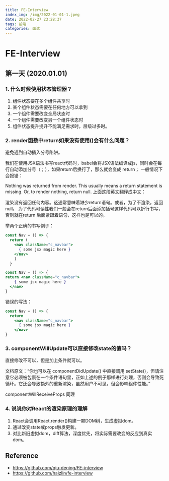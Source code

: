 ```yaml
---
title: FE-Interview
index_img: /img/2022-01-01-1.jpeg
date: 2022-02-27 23:28:37
tags: 前端
categories: 面试
---
```

# FE-Interview

## 第一天 (2020.01.01)

### 1. 什么时候使用状态管理器？

1. 组件状态要在多个组件共享时
1. 某个组件状态需要在任何地方可以拿到
1. 一个组件需要改变全局状态时
1. 一个组件需要改变另一个组件状态时
1. 组件状态提升提升不能满足需求时，层级过多时。

### 2. render函数中return如果没有使用()会有什么问题？

避免遇到自动插入分号陷阱。

我们在使用JSX语法书写react代码时，babel会将JSX语法编译成js，同时会在每行自动添加分号（；），如果return后换行了，那么就会变成 return； 一般情况下会报错：

Nothing was returned from render. This usually means a return statement is missing. Or, to render nothing, return null.
上面这段英文翻译成中文：

渲染没有返回任何内容。这通常意味着缺少return语句。或者，为了不渲染，返回null。
为了代码可读性我们一般会在return后面添加括号这样代码可以折行书写，否则就在return 后面紧跟着语句，这样也是可以的。

举两个正确的书写例子：

```jsx
const Nav = () => {
  return (
    <nav className="c_navbar">
      { some jsx magic here }
    </nav>
    )
  }

const Nav = () => {
return <nav className="c_navbar">
    { some jsx magic here }
  </nav>
}
```

错误的写法：

```jsx
const Nav = () => {
  return
    <nav className="c_navbar">
      { some jsx magic here }
    </nav>
}
```

### 3. componentWillUpdate可以直接修改state的值吗？

直接修改不可以，但是加上条件就可以。

文档原文：“你也可以在 componentDidUpdate() 中直接调用 setState()，但请注意它必须被包裹在一个条件语句里，正如上述的例子那样进行处理，否则会导致死循环。它还会导致额外的重新渲染，虽然用户不可见，但会影响组件性能。”

componentWillReceiveProps 同理

### 4. 说说你对React的渲染原理的理解

1. React会调用React.render()构建一颗DOM树，生成虚拟dom。
2. 通过改变state或props触发更新。
3. 对比新旧虚拟dom，diff算法，深度优先，将实际需要改变的反应到真实dom。

## Reference

- <https://github.com/qiu-deqing/FE-interview>
- <https://github.com/haizlin/fe-interview>
